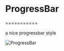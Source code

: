 # ProgressBar
===========

a nice progressbar style

![](https://github.com/cr1944/ProgressBar/raw/master/1.gif "ProgressBar")
